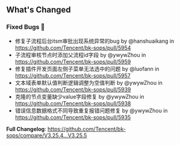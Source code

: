 <!-- Release notes generated using configuration in .github/release.yml at master -->

## What's Changed
### Fixed Bugs 👾
* 修复子流程后台itsm审批出现系统异常的bug by @hanshuaikang in https://github.com/Tencent/bk-sops/pull/5954
* 子流程审核节点时添加父流程id字段 by @ywywZhou in https://github.com/Tencent/bk-sops/pull/5959
* 修复插件开发页面左侧子菜单无法选中的问题 by @luofann in https://github.com/Tencent/bk-sops/pull/5957
* 文本域表单默认值判断逻辑调整为空值判断 by @ywywZhou in https://github.com/Tencent/bk-sops/pull/5939
* 克隆的节点变量缺少value字段修复 by @ywywZhou in https://github.com/Tencent/bk-sops/pull/5938
* 错误信息数据格式不同导致重复报错问题修复 by @ywywZhou in https://github.com/Tencent/bk-sops/pull/5935

**Full Changelog**: https://github.com/Tencent/bk-sops/compare/V3.25.4...V3.25.5